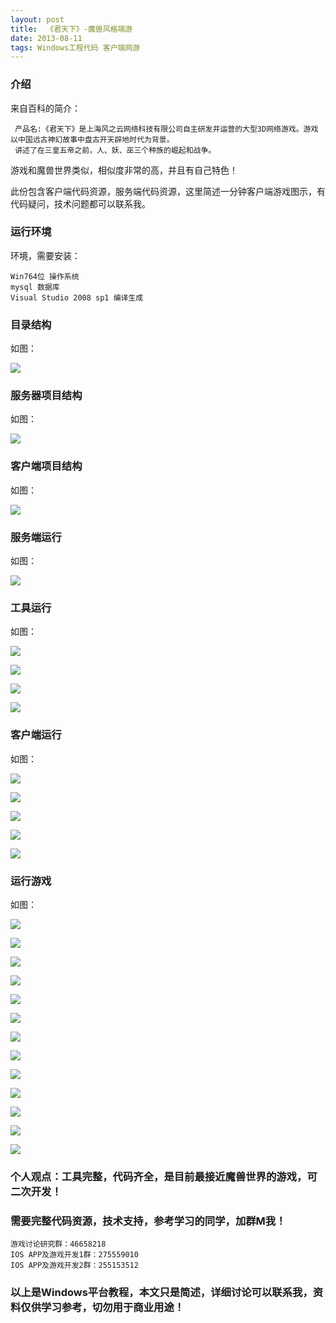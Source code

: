 ```yaml
---
layout: post
title:  《君天下》-魔兽风格端游
date: 2013-08-11
tags: Windows工程代码 客户端网游
---
```



### 介绍


来自百科的简介：

	 产品名:《君天下》是上海风之云网络科技有限公司自主研发并运营的大型3D网络游戏。游戏以中国远古神幻故事中盘古开天辟地时代为背景。
	 讲述了在三皇五帝之前，人、妖、巫三个种族的崛起和战争。


游戏和魔兽世界类似，相似度非常的高，并且有自己特色！

此份包含客户端代码资源，服务端代码资源，这里简述一分钟客户端游戏图示，有代码疑问，技术问题都可以联系我。


### 运行环境

环境，需要安装：

``` 
Win764位 操作系统
mysql 数据库
Visual Studio 2008 sp1 编译生成
``` 

### 目录结构

如图：

![](/images/posts/jtx/jtx-1.jpg)

### 服务器项目结构

如图：

![](/images/posts/jtx/jtx-2.jpg)

### 客户端项目结构

如图：

![](/images/posts/jtx/jtx-3.jpg)

### 服务端运行

如图：

![](/images/posts/jtx/jtx-4.jpg)

### 工具运行

如图：

![](/images/posts/jtx/jtx-tool-1.jpg)

![](/images/posts/jtx/jtx-tool-2.jpg)

![](/images/posts/jtx/jtx-tool-3.jpg)

![](/images/posts/jtx/jtx-tool-4.jpg)


### 客户端运行

如图：

![](/images/posts/jtx/jtx-5.jpg)

![](/images/posts/jtx/jtx-6.jpg)

![](/images/posts/jtx/jtx-7.jpg)

![](/images/posts/jtx/jtx-8.jpg)

![](/images/posts/jtx/jtx-9.jpg)

### 运行游戏

如图：

![](/images/posts/jtx/jtx-10.jpg)

![](/images/posts/jtx/jtx-11.jpg)

![](/images/posts/jtx/jtx-12.jpg)

![](/images/posts/jtx/jtx-13.jpg)

![](/images/posts/jtx/jtx-14.jpg)

![](/images/posts/jtx/jtx-15.jpg)

![](/images/posts/jtx/jtx-16.jpg)

![](/images/posts/jtx/jtx-17.jpg)

![](/images/posts/jtx/jtx-18.jpg)

![](/images/posts/jtx/jtx-19.jpg)

![](/images/posts/jtx/jtx-20.jpg)

![](/images/posts/jtx/jtx-21.jpg)

![](/images/posts/jtx/jtx-22.jpg)



### 个人观点：工具完整，代码齐全，是目前最接近魔兽世界的游戏，可二次开发！

### 需要完整代码资源，技术支持，参考学习的同学，加群M我！

``` 
游戏讨论研究群：46658218
IOS APP及游戏开发1群：275559010
IOS APP及游戏开发2群：255153512
``` 

### 以上是Windows平台教程，本文只是简述，详细讨论可以联系我，资料仅供学习参考，切勿用于商业用途！